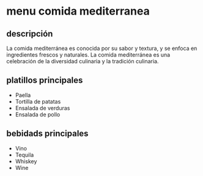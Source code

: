 # menu comida mediterranea

## descripción

La comida mediterránea es conocida por su sabor y textura, y se enfoca en ingredientes frescos y naturales. La comida mediterránea es una celebración de la diversidad culinaria y la tradición culinaria.

## platillos principales

- Paella
- Tortilla de patatas
- Ensalada de verduras
- Ensalada de pollo

## bebidads principales

- Vino
- Tequila
- Whiskey
- Wine
